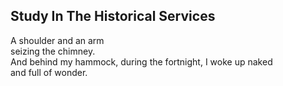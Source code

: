 Study In The Historical Services
--------------------------------
A shoulder and an arm  
seizing the chimney.  
And behind my hammock, during the fortnight, I woke up naked  
and full of wonder.  
